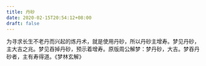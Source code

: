 ```yaml
---
title: 丹砂
date: 2020-02-15T20:54:12+08:00
draft: false
---
```


为寻求长生不老丹而兴起的炼丹术，就是使用丹砂，所以丹砂主增寿。梦见丹砂，主大吉之兆。梦见吞掉丹砂，预示着增寿。原版周公解梦：梦丹砂，大吉。梦吞丹砂者，主有寿得道。《梦林玄解》
